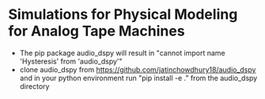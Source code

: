 # Simulations for Physical Modeling for Analog Tape Machines

- The pip package audio_dspy will result in "cannot import name 'Hysteresis' from 'audio_dspy'"
- clone audio_dspy from https://github.com/jatinchowdhury18/audio_dspy and in your python environment run "pip install -e ." from the audio_dspy directory
